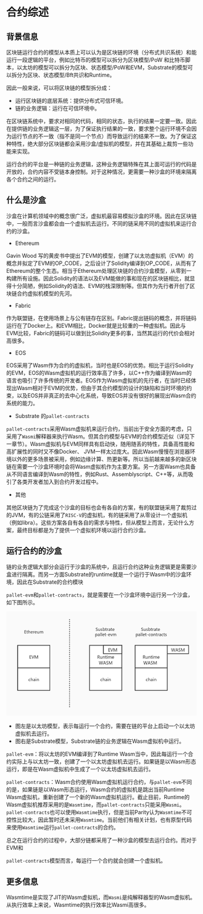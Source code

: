 # 合约综述

## 背景信息

区块链运行合约的模型从本质上可以认为是区块链的环境（分布式共识系统）和能运行一段逻辑的平台，例如比特币的模型可以拆分为区块模型/PoW 和比特币脚本，以太坊的模型可以拆分为区块、状态模型/PoW和EVM，Substrate的模型可以拆分为区块、状态模型/Bft共识和Runtime。

因此一般来说，可以将区块链的模型拆分成：

* 运行区块链的底层系统：提供分布式可信环境。
* 链的业务逻辑：运行在可信环境中。

在区块链系统中，要求对相同的代码，相同的状态，执行的结果一定要一致。因此在提供链的业务逻辑这一层，为了保证执行结果的一致，要求整个运行环境不会因为运行节点的不一致（指不是同一个节点）而导致运行的结果不一致。为了保证这种特性，绝大部分区块链都会采用沙盒/虚拟机的模型，并在其基础上裁剪一些功能来实现。

运行合约的平台是一种链的业务逻辑，这种业务逻辑特殊在其上面可运行的代码是开放的，合约内容不受链本身控制。对于这种情况，更需要一种沙盒的环境来隔离各个合约之间的运行。

## 什么是沙盒

沙盒在计算机领域中的概念很广泛，虚拟机最容易模拟沙盒的环境。因此在区块链中，一般而言沙盒都会由一个虚拟机去运行。不同的链采用不同的虚拟机来运行合约的沙盒。

* Ethereum

Gavin Wood 写的黄皮书中提出了EVM的模型，创建了以太坊虚拟机（EVM）的概念并拟定了EVM的OP_CODE，之后设计了Solidity编译到OP_CODE，从而有了Ethereum的整个生态。相当于Ethereum处理区块链的合约沙盒模型，从零到一构建所有设施。因此Solidity的语法以及EVM能做的事和现在的区块链相比，就显得十分简陋，例如Solidity的语法、EVM的栈深限制等。但其作为先行者开创了区块链合约虚拟机模型的先河。

* Fabric

作为联盟链，在使用场景上与公有链存在区别。Fabric提出链码的概念，并将链码运行在了Docker上。和EVM相比，Docker就是比较重的一种虚拟机。因此与EVM比较，Fabric的链码可以做到比Solidity更多的事，当然其运行的代价会相对高很多。

* EOS

EOS采用了Wasm作为合约的虚拟机，当时也是EOS的优势。相比于运行Solidity的EVM，EOS的Wasm虚拟机的运行效率高了许多，以C++作为编译到Wasm的语言也吸引了许多传统的开发者。EOS作为Wasm虚拟机的先行者，在当时已经体现出Wasm相对于EVM的优势，但由于其合约模型的设计的缺陷和当时环境的约束，以及EOS并非真正的去中心化系统，导致EOS并没有很好的展现出Wasm合约系统的能力。

* Substrate 的`pallet-contracts`

`pallet-contracts`采用Wasm虚拟机来运行合约，当前出于安全方面的考虑，只采用了`Wasmi`解释器来执行Wasm。但其合约模型与EVM的合约模型近似（详见下一章节）。Wasm虚拟机与EVM同样具有启动快，随用随丢的特性，具备高性能和高扩展性的同时又不像Docker、 JVM一样太过庞大。因此Wasm慢慢在浏览器环境以外的更多场景被采用，例如边缘计算、热更新等。所以当前越来越多的新区块链在需要一个沙盒环境时会将Wasm虚拟机作为主要方案。另一方面Wasm也具备从不同语言编译到Wasm的特性，例如Rust、Assemblyscript、C++等，从而吸引了各类开发者加入到合约开发过程中。

* 其他

其他区块链为了完成这个沙盒的目标也会有各自的方案，有的联盟链采用了裁剪过的JVM，有的公链采用了`RISC-V`的虚拟机，有的链采用了从零设计一个虚拟机（例如libra）。这些方案各自有各自的需求与特性，但从模型上而言，无论什么方案，最终目标都是为了提供一个虚拟机环境以运行合约沙盒。

## 运行合约的沙盒

链的业务逻辑大部分会运行于沙盒的系统中，且运行合约这种业务逻辑更是需要沙盒进行隔离。而另一方面Substrate的runtime就是一个运行于Wasm中的沙盒环境，因此在Substrate的合约模块

`pallet-evm`和`pallet-contracts`，就是需要在一个沙盒环境中运行另一个沙盒，如下图所示。

![](./imgs/overview_module.jpg)

* 图左是以太坊模型，表示每运行一个合约，需要在链的平台上启动一个以太坊虚拟机去运行。
* 图右是Substrate模型，Substrate链的业务逻辑在Wasm虚拟机中运行。

`pallet-evm`：将以太坊的EVM编译到了Runtime Wasm当中，因此每运行一个合约实际上与以太坊一致，创建了一个以太坊虚拟机去运行。如果链是以Wasm形态运行，即是在Wasm虚拟机中生成了一个以太坊虚拟机去运行。

`pallet-contracts`：Wasm合约使用Wasm虚拟机运行合约，与`pallet-evm`不同的是，如果链是以Wasm形态运行，Wasm合约的虚拟机是跳出当前Runtime Wasm虚拟机，重新创建了一个新的Wasm虚拟机运行。截止目前，Runtime的Wasm虚拟机推荐采用的是`Wasmtime`，而`pallet-contracts`只能采用`Wasmi`。`pallet-contracts`也可以使用`Wasmtime`执行，但是当前Parity认为`Wasmtime`不可控性比较大，因此暂时还未采用`Wasmtime`。当前他们有相关计划，也有原型代码来使用`Wasmtime`运行`pallet-contracts`的合约。

总之在运行合约的过程中，大部分链都采用了一种沙盒的模型去运行合约。而对于EVM和

`pallet-contracts`模型而言，每运行一个合约就会创建一个虚拟机。

## 更多信息

Wasmtime是实现了JIT的Wasm虚拟机，而`Wasmi`是纯解释器型的Wasm虚拟机。从执行效率上来说，Wasmtime的执行效率比Wasmi高很多。
